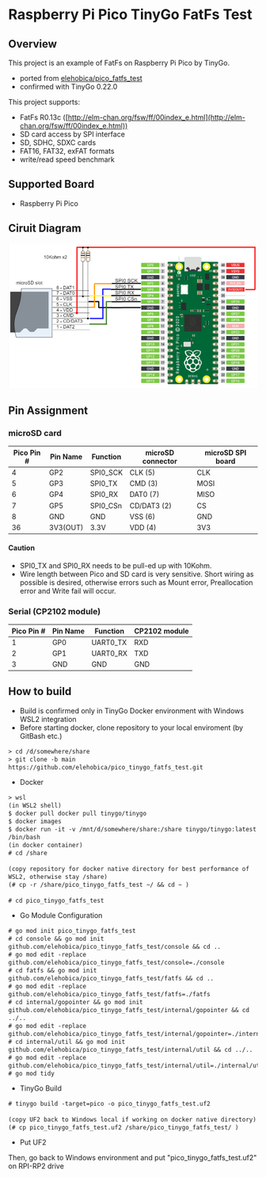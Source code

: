 # Raspberry Pi Pico TinyGo FatFs Test
## Overview
This project is an example of FatFs on Raspberry Pi Pico by TinyGo.
* ported from [elehobica/pico_fatfs_test](https://github.com/elehobica/pico_fatfs_test)
* confirmed with TinyGo 0.22.0

This project supports:
* FatFs R0.13c ([http://elm-chan.org/fsw/ff/00index_e.html](http://elm-chan.org/fsw/ff/00index_e.html))
* SD card access by SPI interface
* SD, SDHC, SDXC cards
* FAT16, FAT32, exFAT formats
* write/read speed benchmark

## Supported Board
* Raspberry Pi Pico

## Ciruit Diagram
![Circuit Diagram](doc/Pico_FatFs_Test_Schematic.png)

## Pin Assignment
### microSD card

| Pico Pin # | Pin Name | Function | microSD connector | microSD SPI board |
----|----|----|----|----
|  4 | GP2 | SPI0_SCK | CLK (5) | CLK |
|  5 | GP3 | SPI0_TX | CMD (3) | MOSI |
|  6 | GP4 | SPI0_RX | DAT0 (7) | MISO |
|  7 | GP5 | SPI0_CSn | CD/DAT3 (2) | CS |
|  8 | GND | GND | VSS (6) | GND |
| 36 | 3V3(OUT) | 3.3V | VDD (4) | 3V3 |

#### Caution
* SPI0_TX and SPI0_RX needs to be pull-ed up with 10Kohm.
* Wire length between Pico and SD card is very sensitive. Short wiring as possible is desired, otherwise errors such as Mount error, Preallocation error and Write fail will occur.

### Serial (CP2102 module)
| Pico Pin # | Pin Name | Function | CP2102 module |
----|----|----|----
|  1 | GP0 | UART0_TX | RXD |
|  2 | GP1 | UART0_RX | TXD |
|  3 | GND | GND | GND |

## How to build
* Build is confirmed only in TinyGo Docker environment with Windows WSL2 integration
* Before starting docker, clone repository to your local enviroment (by GitBash etc.)
```
> cd /d/somewhere/share
> git clone -b main https://github.com/elehobica/pico_tinygo_fatfs_test.git
```

* Docker
```
> wsl
(in WSL2 shell)
$ docker pull docker pull tinygo/tinygo
$ docker images
$ docker run -it -v /mnt/d/somewhere/share:/share tinygo/tinygo:latest /bin/bash
(in docker container)
# cd /share

(copy repository for docker native directory for best performance of WSL2, otherwise stay /share)
(# cp -r /share/pico_tinygo_fatfs_test ~/ && cd ~ )

# cd pico_tinygo_fatfs_test
```

* Go Module Configuration
```
# go mod init pico_tinygo_fatfs_test
# cd console && go mod init github.com/elehobica/pico_tinygo_fatfs_test/console && cd ..
# go mod edit -replace github.com/elehobica/pico_tinygo_fatfs_test/console=./console
# cd fatfs && go mod init github.com/elehobica/pico_tinygo_fatfs_test/fatfs && cd ..
# go mod edit -replace github.com/elehobica/pico_tinygo_fatfs_test/fatfs=./fatfs
# cd internal/gopointer && go mod init github.com/elehobica/pico_tinygo_fatfs_test/internal/gopointer && cd ../..
# go mod edit -replace github.com/elehobica/pico_tinygo_fatfs_test/internal/gopointer=./internal/gopointer
# cd internal/util && go mod init github.com/elehobica/pico_tinygo_fatfs_test/internal/util && cd ../..
# go mod edit -replace github.com/elehobica/pico_tinygo_fatfs_test/internal/util=./internal/util
# go mod tidy
```

* TinyGo Build
```
# tinygo build -target=pico -o pico_tinygo_fatfs_test.uf2

(copy UF2 back to Windows local if working on docker native directory)
(# cp pico_tinygo_fatfs_test.uf2 /share/pico_tinygo_fatfs_test/ )
```

* Put UF2 

Then, go back to Windows environment and put "pico_tinygo_fatfs_test.uf2" on RPI-RP2 drive